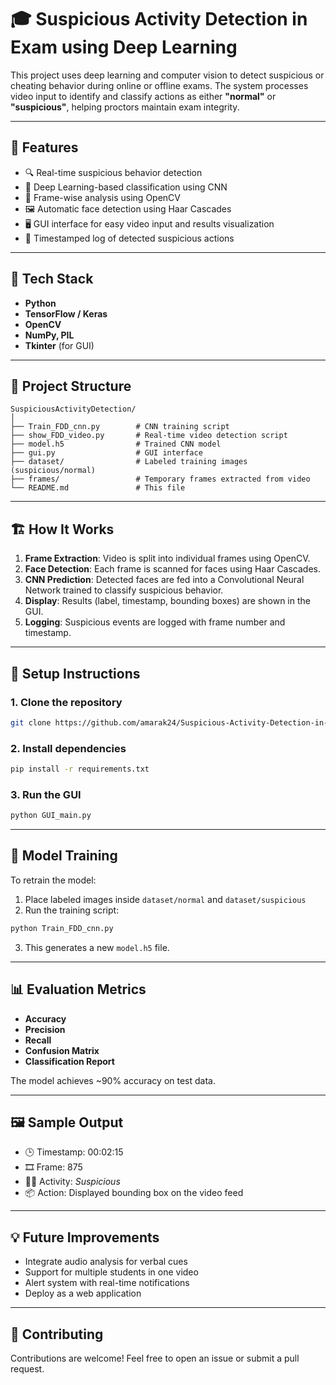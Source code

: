 
# 🎓 Suspicious Activity Detection in Exam using Deep Learning

This project uses deep learning and computer vision to detect suspicious or cheating behavior during online or offline exams. The system processes video input to identify and classify actions as either **"normal"** or **"suspicious"**, helping proctors maintain exam integrity.

---

## 📌 Features

- 🔍 Real-time suspicious behavior detection
- 🧠 Deep Learning-based classification using CNN
- 🎥 Frame-wise analysis using OpenCV
- 🖼️ Automatic face detection using Haar Cascades
- 🖥️ GUI interface for easy video input and results visualization
- 📝 Timestamped log of detected suspicious actions

---

## 🧠 Tech Stack

- **Python**
- **TensorFlow / Keras**
- **OpenCV**
- **NumPy, PIL**
- **Tkinter** (for GUI)

---

## 📂 Project Structure

```
SuspiciousActivityDetection/
│
├── Train_FDD_cnn.py        # CNN training script
├── show_FDD_video.py       # Real-time video detection script
├── model.h5                # Trained CNN model
├── gui.py                  # GUI interface
├── dataset/                # Labeled training images (suspicious/normal)
├── frames/                 # Temporary frames extracted from video
└── README.md               # This file
```

---

## 🏗️ How It Works

1. **Frame Extraction**: Video is split into individual frames using OpenCV.
2. **Face Detection**: Each frame is scanned for faces using Haar Cascades.
3. **CNN Prediction**: Detected faces are fed into a Convolutional Neural Network trained to classify suspicious behavior.
4. **Display**: Results (label, timestamp, bounding boxes) are shown in the GUI.
5. **Logging**: Suspicious events are logged with frame number and timestamp.

---

## 🔧 Setup Instructions

### 1. Clone the repository
```bash
git clone https://github.com/amarak24/Suspicious-Activity-Detection-in-Exam-Using-Deep-Learning.git

```

### 2. Install dependencies
```bash
pip install -r requirements.txt
```

### 3. Run the GUI
```bash
python GUI_main.py
```

---

## 🧪 Model Training

To retrain the model:

1. Place labeled images inside `dataset/normal` and `dataset/suspicious`
2. Run the training script:
```bash
python Train_FDD_cnn.py
```
3. This generates a new `model.h5` file.

---

## 📊 Evaluation Metrics

- **Accuracy**
- **Precision**
- **Recall**
- **Confusion Matrix**
- **Classification Report**

The model achieves ~90% accuracy on test data.

---

## 🖼️ Sample Output

- 🕒 Timestamp: 00:02:15  
- 🎞️ Frame: 875  
- 🧍‍♂️ Activity: *Suspicious*  
- 📦 Action: Displayed bounding box on the video feed  

---


## 💡 Future Improvements

- Integrate audio analysis for verbal cues
- Support for multiple students in one video
- Alert system with real-time notifications
- Deploy as a web application

---

## 🤝 Contributing

Contributions are welcome! Feel free to open an issue or submit a pull request.
